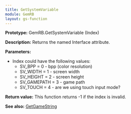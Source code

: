 ```yaml
---
title: GetSystemVariable
module: GemRB
layout: gs-function
---
```


**Prototype:** GemRB.GetSystemVariable (Index)

**Description:** Returns the named Interface attribute.

**Parameters:**
  * Index could have the following values:
    * SV_BPP = 0 - bpp (color resolution)
    * SV_WIDTH = 1 - screen width
    * SV_HEIGHT = 2 - screen height
    * SV_GAMEPATH = 3 - game path
    * SV_TOUCH = 4 - are we using touch input mode?

**Return value:** This function returns -1 if the index is invalid.

**See also:** [GetGameString](GetGameString.md)

